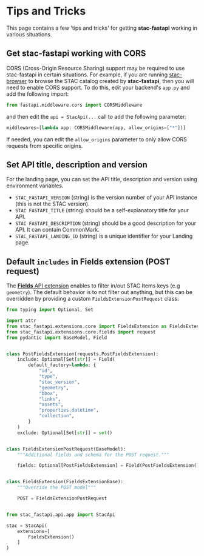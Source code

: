 # Tips and Tricks

This page contains a few 'tips and tricks' for getting **stac-fastapi** working in various situations.

## Get stac-fastapi working with CORS

CORS (Cross-Origin Resource Sharing) support may be required to use stac-fastapi in certain situations.
For example, if you are running [stac-browser](https://github.com/radiantearth/stac-browser) to browse the STAC catalog created by **stac-fastapi**, then you will need to enable CORS support.
To do this, edit your backend's `app.py` and add the following import:

```python
from fastapi.middleware.cors import CORSMiddleware
```

and then edit the `api = StacApi(...` call to add the following parameter:

```python
middlewares=[lambda app: CORSMiddleware(app, allow_origins=["*"])]
```

If needed, you can edit the `allow_origins` parameter to only allow CORS requests from specific origins.

## Set API title, description and version

For the landing page, you can set the API title, description and version using environment variables.

- `STAC_FASTAPI_VERSION` (string) is the version number of your API instance (this is not the STAC version).
- `STAC FASTAPI_TITLE` (string) should be a self-explanatory title for your API.
- `STAC FASTAPI_DESCRIPTION` (string) should be a good description for your API. It can contain CommonMark.
- `STAC_FASTAPI_LANDING_ID` (string) is a unique identifier for your Landing page.


## Default `includes` in Fields extension (POST request)

The [**Fields** API extension](https://github.com/stac-api-extensions/fields) enables to filter in/out STAC Items keys (e.g `geometry`). The default behavior is to not filter out anything, but this can be overridden by providing a custom `FieldsExtensionPostRequest` class:

```python
from typing import Optional, Set

import attr
from stac_fastapi.extensions.core import FieldsExtension as FieldsExtensionBase
from stac_fastapi.extensions.core.fields import request
from pydantic import BaseModel, Field


class PostFieldsExtension(requests.PostFieldsExtension):
    include: Optional[Set[str]] = Field(
        default_factory=lambda: {
            "id",
            "type",
            "stac_version",
            "geometry",
            "bbox",
            "links",
            "assets",
            "properties.datetime",
            "collection",
        }
    )
    exclude: Optional[Set[str]] = set()


class FieldsExtensionPostRequest(BaseModel):
    """Additional fields and schema for the POST request."""

    fields: Optional[PostFieldsExtension] = Field(PostFieldsExtension())


class FieldsExtension(FieldsExtensionBase):
    """Override the POST model"""

    POST = FieldsExtensionPostRequest


from stac_fastapi.api.app import StacApi

stac = StacApi(
    extensions=[
        FieldsExtension()
    ]
)
```
